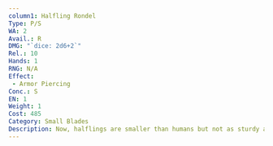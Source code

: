 ```yaml
---
column1: Halfling Rondel
Type: P/S
WA: 2
Avail.: R
DMG: "`dice: 2d6+2`"
Rel.: 10
Hands: 1
RNG: N/A
Effect:
 - Armor Piercing
Conc.: S
EN: 1
Weight: 1
Cost: 485
Category: Small Blades
Description: Now, halflings are smaller than humans but not as sturdy as a dwarf. Not gonna say they’re weak, but ya don’t see armies of halflings. This dagger plays to a halfling’s strengths. It’s thin and strong with a circular pommel and guard. It’s designed to be shoved in between the cracks of armor and leave bleeding wounds.
---
```

